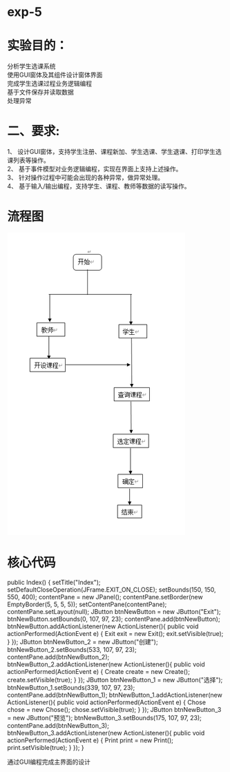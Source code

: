 # exp-5
实验目的：<br>
====
分析学生选课系统<br>
使用GUI窗体及其组件设计窗体界面<br>
完成学生选课过程业务逻辑编程<br>
基于文件保存并读取数据<br>
处理异常<br>

二、要求:<br>
======
1、	设计GUI窗体，支持学生注册、课程新加、学生选课、学生退课、打印学生选课列表等操作。<br>
2、	基于事件模型对业务逻辑编程，实现在界面上支持上述操作。<br>
3、	针对操作过程中可能会出现的各种异常，做异常处理。<br>
4、	基于输入/输出编程，支持学生、课程、教师等数据的读写操作。<br>

流程图<br>
====

![Image text](https://github.com/IvanZima/exp-5/blob/master/%E6%B5%81%E7%A8%8B%E5%9B%BE.PNG)
   
核心代码<br>
=====



public Index() {
		setTitle("Index");
		setDefaultCloseOperation(JFrame.EXIT_ON_CLOSE);
		setBounds(150, 150, 550, 400);
		contentPane = new JPanel();
		contentPane.setBorder(new EmptyBorder(5, 5, 5, 5));
		setContentPane(contentPane);
		contentPane.setLayout(null);
		JButton btnNewButton = new JButton("Exit");
		btnNewButton.setBounds(0, 107, 97, 23);
		contentPane.add(btnNewButton);
		btnNewButton.addActionListener(new ActionListener(){
			public void actionPerformed(ActionEvent e) {
				Exit exit = new Exit();
				exit.setVisible(true);
			}
		});
		JButton btnNewButton_2 = new JButton("创建");
		btnNewButton_2.setBounds(533, 107, 97, 23);
		contentPane.add(btnNewButton_2);
		btnNewButton_2.addActionListener(new ActionListener(){
			public void actionPerformed(ActionEvent e) {
				Create create = new Create();
				create.setVisible(true); 
			}
		});
		JButton btnNewButton_1 = new JButton("选择");
		btnNewButton_1.setBounds(339, 107, 97, 23);
		contentPane.add(btnNewButton_1);
		btnNewButton_1.addActionListener(new ActionListener(){
			public void actionPerformed(ActionEvent e) {
				Chose chose = new Chose();
				chose.setVisible(true); 
			}
		});
		JButton btnNewButton_3 = new JButton("预览");
		btnNewButton_3.setBounds(175, 107, 97, 23);
		contentPane.add(btnNewButton_3);
		btnNewButton_3.addActionListener(new ActionListener(){
			public void actionPerformed(ActionEvent e) {
				Print print = new Print();
				print.setVisible(true);
			}
		});
	}

通过GUI编程完成主界面的设计


